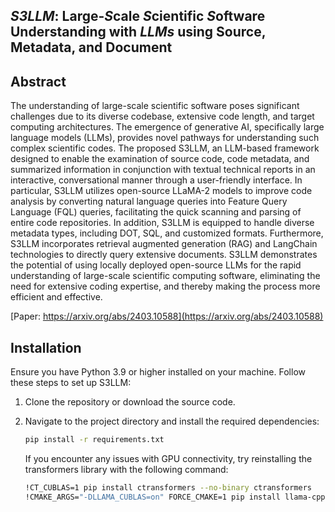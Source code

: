 ## *S3LLM*: Large-*S*cale *S*cientific *S*oftware Understanding with *LLMs* using Source, Metadata, and Document

## Abstract

The understanding of large-scale scientific software poses significant challenges due to its diverse codebase, extensive code length, and target computing architectures. The emergence of generative AI, specifically large language models (LLMs), provides novel pathways for understanding such complex scientific codes. The proposed S3LLM, an LLM-based framework designed to enable the examination of source code, code metadata, and summarized information in conjunction with textual technical reports in an interactive, conversational manner through a user-friendly interface. In particular, S3LLM utilizes open-source LLaMA-2 models to improve code analysis by converting natural language queries into Feature Query Language (FQL) queries, facilitating the quick scanning and parsing of entire code repositories. In addition, S3LLM is equipped to handle diverse metadata types, including DOT, SQL, and customized formats. Furthermore, S3LLM incorporates retrieval augmented generation (RAG) and LangChain technologies to directly query extensive documents. S3LLM demonstrates the potential of using locally deployed open-source LLMs for the rapid understanding of large-scale scientific computing software, eliminating the need for extensive coding expertise, and thereby making the process more efficient and effective.

[Paper: https://arxiv.org/abs/2403.10588](https://arxiv.org/abs/2403.10588)

## Installation

Ensure you have Python 3.9 or higher installed on your machine. Follow these steps to set up S3LLM:

1. Clone the repository or download the source code.
2. Navigate to the project directory and install the required dependencies:

   ```bash
   pip install -r requirements.txt
   ```

   If you encounter any issues with GPU connectivity, try reinstalling the transformers library with the following command:

   ```bash
   !CT_CUBLAS=1 pip install ctransformers --no-binary ctransformers
   !CMAKE_ARGS="-DLLAMA_CUBLAS=on" FORCE_CMAKE=1 pip install llama-cpp-python --force-reinstall --upgrade --no-cache-dir --verbose
   ```
